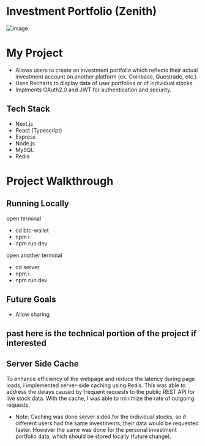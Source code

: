 # Investment Portfolio (Zenith)
![image](https://github.com/Uaena0593/investment-portfolio-zenith/assets/86070045/7d8ce251-27dd-41b9-a50f-aae10e7f1e81)
# My Project
- Allows users to create an investment portfolio which reflects their actual investment account on another platform (ex. Coinbase, Questrade, etc.)
- Uses Recharts to display data of user portfolios or of individual stocks.
- Implments OAuth2.0 and JWT for authentication and security.

## Tech Stack
- Next.js
- React (Typescript)
- Express
- Node.js
- MySQL
- Redis

# Project Walkthrough


## Running Locally
open terminal 
- cd btc-wallet
- npm i
- npm run dev

open another terminal
- cd server
- npm i 
- npm run dev

## Future Goals
- Allow sharing 

## past here is the technical portion of the project if interested
## Server Side Cache
To enhance efficiency of the webpage and reduce the latency during page loads, I implemented server-side caching using Redis. This was able to address the delays caused by frequent requests to the public REST API for live stock data. With the cache, I was able to minimize the rate of outgoing requests.
- Note: Caching was done server sided for the individual stocks, so if different users had the same investments, their data would be requested faster. However the same was done for the personal investment portfolio data, which should be stored locally (future change).
